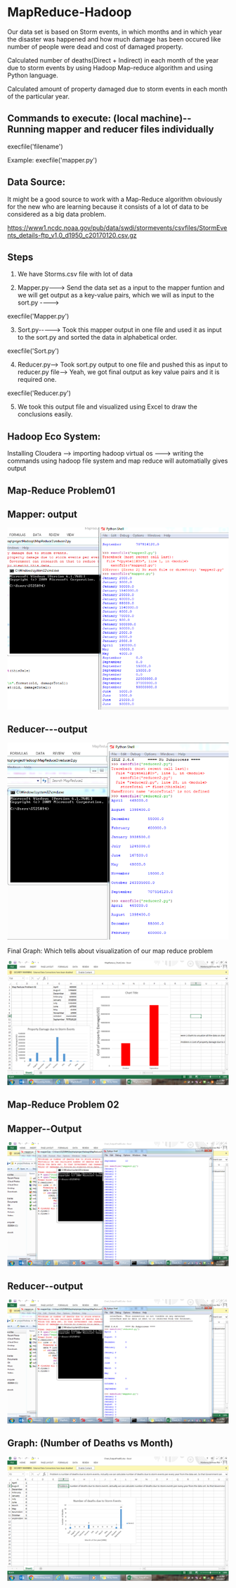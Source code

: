 # MapReduce-Hadoop

Our data set is based on Storm events, in which months and in which year the disaster was happened and how much damage has been occured like number of people were dead and cost of damaged property. 

Calculated number of deaths(Direct + Indirect) in each month of the year due to storm events by using
Hadoop Map-reduce algorithm and using Python language.

Calculated amount of property damaged due to storm events in each month of the particular year.


Commands to execute: (local machine)--Running mapper and reducer files individually
-----------------------------------
execfile('filename')

Example: execfile('mapper.py')

Data Source:
-----------------------------------

It might be a good source to work with a Map-Reduce algorithm obviously for the new who are learning because it consists of a lot of data to be considered as a big data problem.

https://www1.ncdc.noaa.gov/pub/data/swdi/stormevents/csvfiles/StormEvents_details-ftp_v1.0_d1950_c20170120.csv.gz

Steps
-----------------------------------
1. We  have Storms.csv file with lot of data

2. Mapper.py---> Send the data set as a input to the mapper funtion and we will get output as a key-value pairs, which we will as input to the sort.py  ---->


execfile('Mapper.py')

3. Sort.py-----> Took this mapper output in one file and used it as input to the sort.py and sorted the data in alphabetical order.

execfile('Sort.py')

4. Reducer.py--> Took sort.py output to one file and pushed this as input to reducer.py file--> Yeah, we got final output as key value pairs and it is required one. 

execfile('Reducer.py')

5. We took this output file and visualized using Excel to draw the conclusions easily.

Hadoop Eco System:
-------------------
Installing Cloudera --> importing hadoop virtual os ---> writing the commands using hadoop file system and map reduce will automatially gives output

Map-Reduce Problem01
---------------------------------------------------------------------------------------------------------------------------------------
Mapper: output
--------------
![Alt Mapper output](https://github.com/SrinivasaRaoMakkena/MapReduce-Hadoop/blob/master/MapReduce1_Correct/MapperImage.PNG?raw=true "Mapper Output")

Reducer---output
----------------
![Alt Reducer output](https://github.com/SrinivasaRaoMakkena/MapReduce-Hadoop/blob/master/MapReduce1_Correct/reducerImage.PNG?raw=true "Reducer Output")

Final Graph: Which tells about visualization of our map reduce problem

![Alt Chart PROPERTY_DAMAGE vs Month ](https://github.com/SrinivasaRaoMakkena/MapReduce-Hadoop/blob/master/MapReduce1_Correct/graphImage1.PNG?raw=true "Bar Chart of  PROPERTY_DAMAGE vs Month")

Map-Reduce Problem 02
----------------------------------------------------------------------------------------------------------------------------------------

Mapper--Output
---------------
![Alt Mapper output](https://github.com/SrinivasaRaoMakkena/MapReduce-Hadoop/blob/master/MapReduce2_Correct/mapperImage2.PNG?raw=true "Mapper Output")

Reducer--output
----------------
![Alt Reducer output](https://github.com/SrinivasaRaoMakkena/MapReduce-Hadoop/blob/master/MapReduce2_Correct/reducerImage2.PNG?raw=true "Reducer Output")

Graph: (Number of Deaths vs Month)
----------------------------------
![Alt Chart Number of deaths vs Month ](https://github.com/SrinivasaRaoMakkena/MapReduce-Hadoop/blob/master/MapReduce2_Correct/GraphImage2.PNG?raw=true "Bar Chart of  Number of deaths vs Month")
